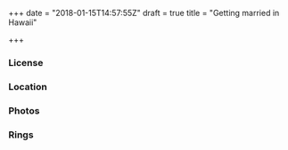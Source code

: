 +++
date = "2018-01-15T14:57:55Z"
draft = true
title = "Getting married in Hawaii"

+++
### License

### Location

### Photos

### Rings
